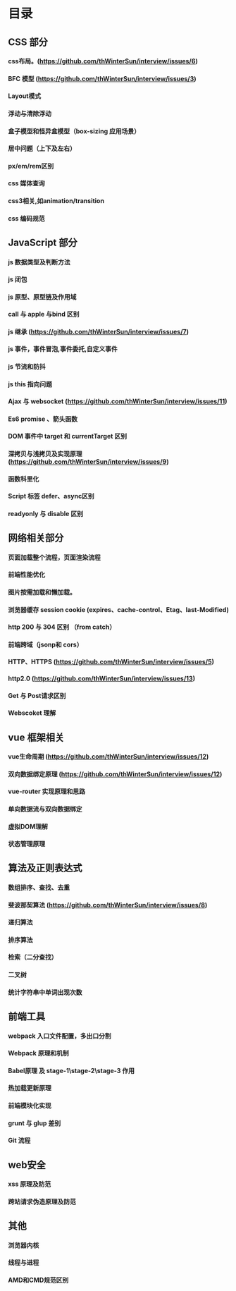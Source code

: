 
# 目录

## CSS 部分

#### css布局。(https://github.com/thWinterSun/interview/issues/6)
#### BFC 模型 (https://github.com/thWinterSun/interview/issues/3)
#### Layout模式
#### 浮动与清除浮动
#### 盒子模型和怪异盒模型（box-sizing 应用场景）
#### 居中问题（上下及左右）
#### px/em/rem区别
#### css 媒体查询
#### css3相关,如animation/transition
#### css 编码规范

## JavaScript 部分

#### js 数据类型及判断方法
#### js 闭包
#### js 原型、原型链及作用域
#### call 与 apple 与bind 区别
#### js 继承 (https://github.com/thWinterSun/interview/issues/7)
#### js 事件，事件冒泡,事件委托,自定义事件
#### js 节流和防抖
#### js this 指向问题
#### Ajax 与 websocket (https://github.com/thWinterSun/interview/issues/11)
#### Es6 promise 、箭头函数
#### DOM 事件中 target 和 currentTarget 区别
#### 深拷贝与浅拷贝及实现原理 (https://github.com/thWinterSun/interview/issues/9)
#### 函数科里化
#### Script 标签 defer、async区别
#### readyonly 与 disable 区别

## 网络相关部分

#### 页面加载整个流程，页面渲染流程
#### 前端性能优化
#### 图片按需加载和懒加载。
#### 浏览器缓存 session cookie (expires、cache-control、Etag、last-Modified)
#### http 200 与 304 区别 （from catch）
#### 前端跨域（jsonp和 cors）
#### HTTP、HTTPS (https://github.com/thWinterSun/interview/issues/5)
#### http2.0 (https://github.com/thWinterSun/interview/issues/13)
#### Get 与 Post请求区别
#### Webscoket 理解

## vue 框架相关

#### vue生命周期 (https://github.com/thWinterSun/interview/issues/12)
#### 双向数据绑定原理 (https://github.com/thWinterSun/interview/issues/12)
#### vue-router 实现原理和思路
#### 单向数据流与双向数据绑定
#### 虚拟DOM理解
#### 状态管理原理

## 算法及正则表达式
#### 数组排序、查找、去重
#### 斐波那契算法 (https://github.com/thWinterSun/interview/issues/8)
#### 递归算法
#### 排序算法
#### 检索（二分查找）
#### 二叉树
#### 统计字符串中单词出现次数

## 前端工具
#### webpack 入口文件配置，多出口分割
#### Webpack 原理和机制
#### Babel原理 及 stage-1\stage-2\stage-3 作用 
#### 热加载更新原理
#### 前端模块化实现
#### grunt 与 glup 差别
#### Git 流程

## web安全
#### xss 原理及防范
#### 跨站请求伪造原理及防范

## 其他

#### 浏览器内核
#### 线程与进程
#### AMD和CMD规范区别






